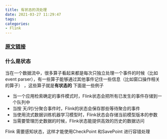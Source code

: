 ```yaml
---
title: 有状态的流处理
date: 2021-03-27 11:29:47
tags:
categories: 
- Flink
---
```


###  [原文链接](https://ci.apache.org/projects/flink/flink-docs-release-1.12/concepts/stateful-stream-processing.html)

### 什么是状态
当在一个数据流中，很多算子看起来都是每次只独立处理一个事件的时候（比如event parser），有一些算子能够通过其他事件记住一些信息（比如窗口操作相关的算子）
，这些算子就是**有状态的**
下面是一些例子
* 当一个应用检索确定的事件模式时，Flink状态会把所有已发生的事件存储到一个队列中
* 当按 天/时/分聚合事件时，Flink的状态会保存那些等待聚合的事件
* 当使用流式数据训练机器学习模型时，Flink状态会存储当前模型版本的参数
* 当需要管理历史数据的时候，Flink状态能提供高效的历史的数据访问

Flink 需要感知状态，这样才能使用CheckPoint 和SavePoint 进行容错处理

